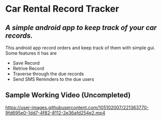 # Car Rental Record Tracker
## _A simple android app to keep track of your car records._

This android app record orders and keep track of them with simple gui. Some features it has are

- Save Record
- Retrive Record
- Traverse through the due records
- Send SMS Reminders to the due users
## Sample Working Video (Uncompleted)


https://user-images.githubusercontent.com/105102007/221363770-9fd695e0-1dd7-4f82-8112-2e36afd254e2.mp4

